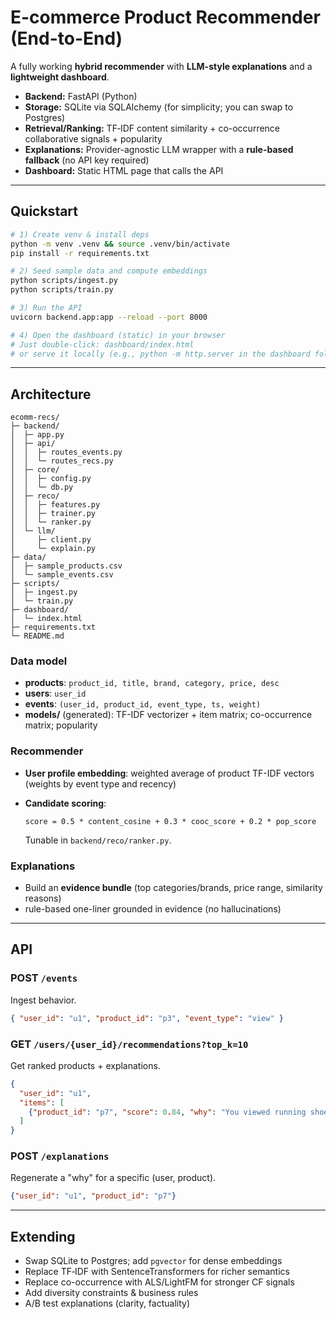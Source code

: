 # E-commerce Product Recommender (End-to-End)

A fully working **hybrid recommender** with **LLM-style explanations** and a **lightweight dashboard**.

- **Backend:** FastAPI (Python)
- **Storage:** SQLite via SQLAlchemy (for simplicity; you can swap to Postgres)
- **Retrieval/Ranking:** TF‑IDF content similarity + co-occurrence collaborative signals + popularity
- **Explanations:** Provider-agnostic LLM wrapper with a **rule-based fallback** (no API key required)
- **Dashboard:** Static HTML page that calls the API

---

## Quickstart

```bash
# 1) Create venv & install deps
python -m venv .venv && source .venv/bin/activate
pip install -r requirements.txt

# 2) Seed sample data and compute embeddings
python scripts/ingest.py
python scripts/train.py

# 3) Run the API
uvicorn backend.app:app --reload --port 8000

# 4) Open the dashboard (static) in your browser
# Just double-click: dashboard/index.html
# or serve it locally (e.g., python -m http.server in the dashboard folder)
```
---

## Architecture

```
ecomm-recs/
├─ backend/
│  ├─ app.py
│  ├─ api/
│  │  ├─ routes_events.py
│  │  └─ routes_recs.py
│  ├─ core/
│  │  ├─ config.py
│  │  └─ db.py
│  ├─ reco/
│  │  ├─ features.py
│  │  ├─ trainer.py
│  │  └─ ranker.py
│  └─ llm/
│     ├─ client.py
│     └─ explain.py
├─ data/
│  ├─ sample_products.csv
│  └─ sample_events.csv
├─ scripts/
│  ├─ ingest.py
│  └─ train.py
├─ dashboard/
│  └─ index.html
├─ requirements.txt
└─ README.md
```

### Data model

- **products**: `product_id, title, brand, category, price, desc`
- **users**: `user_id`
- **events**: `(user_id, product_id, event_type, ts, weight)`
- **models/** (generated): TF-IDF vectorizer + item matrix; co-occurrence matrix; popularity

### Recommender

- **User profile embedding**: weighted average of product TF-IDF vectors (weights by event type and recency)
- **Candidate scoring**:


  `score = 0.5 * content_cosine + 0.3 * cooc_score + 0.2 * pop_score`


  Tunable in `backend/reco/ranker.py`.

### Explanations

- Build an **evidence bundle** (top categories/brands, price range, similarity reasons)
- rule-based one-liner grounded in evidence (no hallucinations)

---

## API

### POST `/events`
Ingest behavior.
```json
{ "user_id": "u1", "product_id": "p3", "event_type": "view" }
```

### GET `/users/{user_id}/recommendations?top_k=10`
Get ranked products + explanations.
```json
{
  "user_id": "u1",
  "items": [
    {"product_id": "p7", "score": 0.84, "why": "You viewed running shoes; this Nike pair matches your preferred category and price range."}
  ]
}
```

### POST `/explanations`
Regenerate a "why" for a specific (user, product).
```json
{"user_id": "u1", "product_id": "p7"}
```

---

## Extending
- Swap SQLite to Postgres; add `pgvector` for dense embeddings
- Replace TF‑IDF with SentenceTransformers for richer semantics
- Replace co-occurrence with ALS/LightFM for stronger CF signals
- Add diversity constraints & business rules
- A/B test explanations (clarity, factuality)
